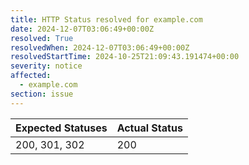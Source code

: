 ```yaml
---
title: HTTP Status resolved for example.com
date: 2024-12-07T03:06:49+00:00Z
resolved: True
resolvedWhen: 2024-12-07T03:06:49+00:00Z
resolvedStartTime: 2024-10-25T21:09:43.191474+00:00
severity: notice
affected:
  - example.com
section: issue
---
```


| Expected Statuses | Actual Status  |
|-------------------|----------------|
| 200, 301, 302 | 200 |
